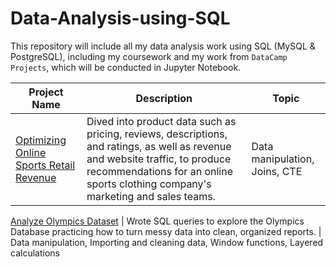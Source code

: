 # Data-Analysis-using-SQL

This repository will include all my data analysis work using SQL (MySQL & PostgreSQL), including my coursework and my work from <code>DataCamp Projects</code>, which will be conducted in Jupyter Notebook.

Project Name  | Description   |  Topic
------------- | ------------- | ------------------
[Optimizing Online Sports Retail Revenue](https://github.com/roxanaishere/Data-Analysis-using-SQL/tree/main/Optimizing%20Online%20Sports%20Retail%20Revenue)  | Dived into product data such as pricing, reviews, descriptions, and ratings, as well as revenue and website traffic, to produce recommendations for an online sports clothing company's marketing and sales teams. | Data manipulation, Joins, CTE

[Analyze Olympics Dataset](https://github.com/roxanaishere/Data-Analysis-using-SQL/tree/main/Olympics%20Data%20Analysis)  | Wrote SQL queries to explore the Olympics Database practicing how to turn messy data into clean, organized reports. | Data manipulation, Importing and cleaning data, Window functions, Layered calculations

